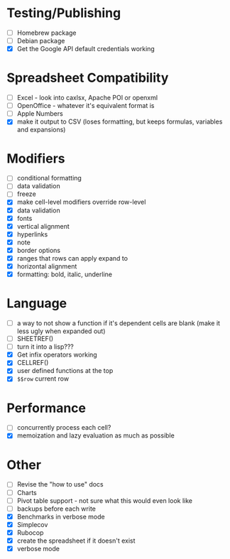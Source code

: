 # Testing/Publishing

- [ ] Homebrew package
- [ ] Debian package
- [x] Get the Google API default credentials working

# Spreadsheet Compatibility

- [ ] Excel - look into caxlsx, Apache POI or openxml
- [ ] OpenOffice - whatever it's equivalent format is
- [ ] Apple Numbers
- [x] make it output to CSV (loses formatting, but keeps formulas, variables and expansions)

# Modifiers 

- [ ] conditional formatting
- [ ] data validation
- [ ] freeze
- [x] make cell-level modifiers override row-level
- [x] data validation
- [x] fonts
- [x] vertical alignment
- [x] hyperlinks
- [x] note
- [x] border options
- [x] ranges that rows can apply expand to
- [x] horizontal alignment
- [x] formatting: bold, italic, underline

# Language

- [ ] a way to not show a function if it's dependent cells are blank (make it less ugly when expanded out)
- [ ] SHEETREF()
- [ ] turn it into a lisp???
- [x] Get infix operators working
- [x] CELLREF()
- [x] user defined functions at the top
- [x] `$$row` current row

# Performance

- [ ] concurrently process each cell?
- [x] memoization and lazy evaluation as much as possible

# Other

- [ ] Revise the "how to use" docs
- [ ] Charts
- [ ] Pivot table support - not sure what this would even look like
- [ ] backups before each write
- [x] Benchmarks in verbose mode
- [x] Simplecov
- [X] Rubocop
- [x] create the spreadsheet if it doesn't exist
- [x] verbose mode
